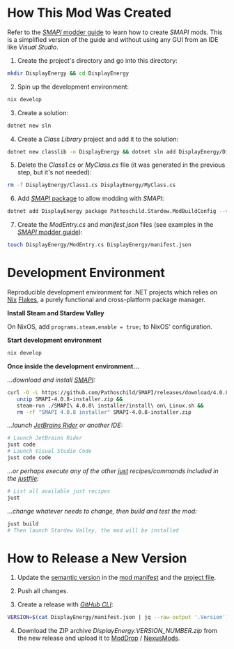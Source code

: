 # How This Mod Was Created

Refer to the [_SMAPI_ modder
guide](https://stardewvalleywiki.com/Modding:Modder_Guide) to learn how to
create _SMAPI_ mods. This is a simplified version of the guide and without using
any GUI from an IDE like _Visual Studio_.

1. Create the project's directory and go into this directory:

```bash
mkdir DisplayEnergy && cd DisplayEnergy
```

2. Spin up the development environment:

```bash
nix develop
```

3. Create a solution:

```bash
dotnet new sln
```

4. Create a _Class Library_ project and add it to the solution:

```bash
dotnet new classlib -o DisplayEnergy && dotnet sln add DisplayEnergy/DisplayEnergy.csproj
```

5. Delete the _Class1.cs_ or _MyClass.cs_ file (it was generated in the previous step, but it's not needed):

```bash
rm -f DisplayEnergy/Class1.cs DisplayEnergy/MyClass.cs
```

6. Add [_SMAPI_ package](https://smapi.io/package/readme) to allow modding with _SMAPI_:

```bash
dotnet add DisplayEnergy package Pathoschild.Stardew.ModBuildConfig --version 4.0.0
```

7. Create the _ModEntry.cs_ and _manifest.json_ files (see examples in the [_SMAPI_ modder guide](https://stardewvalleywiki.com/Modding:Modder_Guide)):

```bash
touch DisplayEnergy/ModEntry.cs DisplayEnergy/manifest.json
```

# Development Environment

Reproducible development environment for .NET projects which relies on
[Nix](https://github.com/NixOS/nix) [Flakes](https://nixos.wiki/wiki/Flakes),
a purely functional and cross-platform package manager.

**Install Steam and Stardew Valley**

On NixOS, add `programs.steam.enable = true;` to NixOS' configuration.

**Start development environment**

```bash
nix develop
```

**Once inside the development environment...**

_...download and install [SMAPI](https://smapi.io/):_

```bash
curl -O -L https://github.com/Pathoschild/SMAPI/releases/download/4.0.8/SMAPI-4.0.8-installer.zip &&
   unzip SMAPI-4.0.8-installer.zip &&
   steam-run ./SMAPI\ 4.0.8\ installer/install\ on\ Linux.sh &&
   rm -rf "SMAPI 4.0.8 installer" SMAPI-4.0.8-installer.zip
```

_...launch [JetBrains Rider](https://www.jetbrains.com/rider/) or another IDE:_

```bash
# Launch JetBrains Rider
just code
# Launch Visual Studio Code
just code code
```

_...or perhaps execute any of the other [just](https://github.com/casey/just)
recipes/commands included in the [justfile](./justfile):_

```bash
# List all available just recipes
just
```

_...change whatever needs to change, then build and test the mod:_

```bash
just build
# Then launch Stardew Valley, the mod will be installed
```

# How to Release a New Version

1. Update the [semantic version](https://semver.org/) in the [mod manifest](./DisplayEnergy/manifest.json) and the [project file](./DisplayEnergy/DisplayEnergy.csproj).

2. Push all changes.

3. Create a release with [_GitHub CLI_](https://cli.github.com/):

```bash
VERSION=$(cat DisplayEnergy/manifest.json | jq --raw-output '.Version') gh release create $VERSION "DisplayEnergy/bin/Debug/net6.0/DisplayEnergy $VERSION.zip"
```

4. Download the ZIP archive _DisplayEnergy.VERSION_NUMBER.zip_ from the new release and upload it to [ModDrop](https://www.moddrop.com/stardew-valley/mods/1087175-displayenergy) / [NexusMods](https://www.nexusmods.com/stardewvalley/mods/10662).
